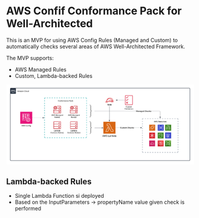 # AWS Confif Conformance Pack for Well-Architected

This is an MVP for using AWS Config Rules (Managed and Custom) to automatically checks several areas of AWS Well-Architected Framework.

The MVP supports:
- AWS Managed Rules
- Custom, Lambda-backed Rules

![Overview](https://github.com/MartinGavanda/aws-wa-conformance-pack/blob/main/overview.png)

## Lambda-backed Rules
- Single Lambda Function si deployed
- Based on the InputParameters -> propertyName value given check is performed